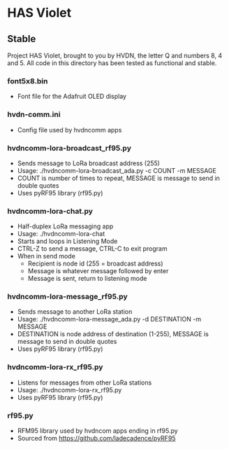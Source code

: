 # HAS Violet

## Stable

Project HAS Violet, brought to you by HVDN, the letter Q and numbers 8, 4 and 5. 
All code in this directory has been tested as functional and stable.

### font5x8.bin
* Font file for the Adafruit OLED display

### hvdn-comm.ini
* Config file used by hvdncomm apps

### hvdncomm-lora-broadcast_rf95.py
* Sends message to LoRa broadcast address (255)
* Usage: ./hvdncomm-lora-broadcast_ada.py  -c COUNT -m MESSAGE
* COUNT is number of times to repeat, MESSAGE is message to send in double quotes
* Uses pyRF95 library (rf95.py)

### hvdncomm-lora-chat.py
* Half-duplex LoRa messaging app
* Usage: ./hvdncomm-lora-chat
* Starts and loops in Listening Mode
* CTRL-Z to send a message, CTRL-C to exit program
* When in send mode
  * Recipient is node id (255 = broadcast address)
  * Message is whatever message followed by enter
  * Message is sent, return to listening mode

### hvdncomm-lora-message_rf95.py
* Sends message to another LoRa station
* Usage: ./hvdncomm-lora-message_ada.py -d DESTINATION -m MESSAGE
* DESTINATION is node address of destination (1-255), MESSAGE is message to send in double quotes
* Uses pyRF95 library (rf95.py)

### hvdncomm-lora-rx_rf95.py
* Listens for messages from other LoRa stations
* Usage: ./hvdncomm-lora-rx_rf95.py
* Uses pyRF95 library (rf95.py)

### rf95.py
* RFM95 library used by hvdncom apps ending in rf95.py
* Sourced from https://github.com/ladecadence/pyRF95


